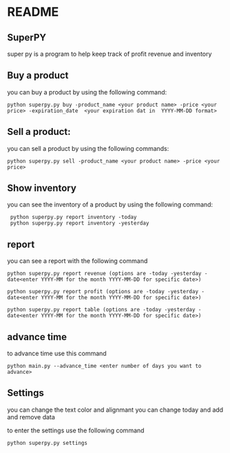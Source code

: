 # README

## SuperPY

super py is a program to help keep track of profit revenue and inventory

## Buy a product

you can buy a product by using the following command:

```
python superpy.py buy -product_name <your product name> -price <your price> -expiration_date  <your expiration dat in  YYYY-MM-DD format>
```

## Sell a product:

you can sell a product by using the following commands:

```
python superpy.py sell -product_name <your product name> -price <your price>
```

## Show inventory

you can see the inventory of a product by using the following command:

```
 python superpy.py report inventory -today
 python superpy.py report inventory -yesterday
```

## report

you can see a report with the following command

```
python superpy.py report revenue (options are -today -yesterday - date<enter YYYY-MM for the month YYYY-MM-DD for specific date>)
```

```
python superpy.py report profit (options are -today -yesterday - date<enter YYYY-MM for the month YYYY-MM-DD for specific date>)
```

```
python superpy.py report table (options are -today -yesterday - date<enter YYYY-MM for the month YYYY-MM-DD for specific date>)
```

## advance time

to advance time use this command

```
python main.py --advance_time <enter number of days you want to advance>

```

## Settings

you can change the text color and alignmant you can change today and add and remove data

to enter the settings
use the following command

```
python superpy.py settings
```
